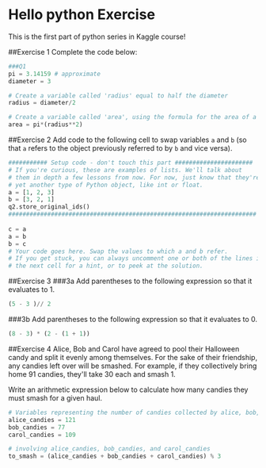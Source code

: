 # Hello python Exercise
This is the first part of python series in Kaggle course!

##Exercise 1
Complete the code below:

```Python
###Q1
pi = 3.14159 # approximate
diameter = 3

# Create a variable called 'radius' equal to half the diameter
radius = diameter/2

# Create a variable called 'area', using the formula for the area of a circle: pi times the radius squared
area = pi*(radius**2)

```
##Exercise 2
Add code to the following cell to swap variables `a` and `b` (so that `a` refers to the object previously referred to by `b` and vice versa).

```Python
########### Setup code - don't touch this part ######################
# If you're curious, these are examples of lists. We'll talk about
# them in depth a few lessons from now. For now, just know that they're
# yet another type of Python object, like int or float.
a = [1, 2, 3]
b = [3, 2, 1]
q2.store_original_ids()
######################################################################
​
c = a
a = b
b = c
# Your code goes here. Swap the values to which a and b refer.
# If you get stuck, you can always uncomment one or both of the lines in
# the next cell for a hint, or to peek at the solution.
```
##Exercise 3
###3a Add parentheses to the following expression so that it evaluates to 1.

```Python
(5 - 3 )// 2
```
###3b Add parentheses to the following expression so that it evaluates to 0.
```Python
(8 - 3) * (2 - (1 + 1))
```
##Exercise 4
Alice, Bob and Carol have agreed to pool their Halloween candy and split it evenly among themselves.
For the sake of their friendship, any candies left over will be smashed. For example, if they collectively
bring home 91 candies, they'll take 30 each and smash 1.

Write an arithmetic expression below to calculate how many candies they must smash for a given haul.

```Python
# Variables representing the number of candies collected by alice, bob, and carol
alice_candies = 121
bob_candies = 77
carol_candies = 109

# involving alice_candies, bob_candies, and carol_candies
to_smash = (alice_candies + bob_candies + carol_candies) % 3
```
